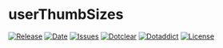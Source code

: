 # userThumbSizes

[![Release](https://img.shields.io/github/v/release/franck-paul/userThumbSizes)](https://github.com/franck-paul/userThumbSizes/releases)
[![Date](https://img.shields.io/github/release-date/franck-paul/userThumbSizes)](https://github.com/franck-paul/userThumbSizes/releases)
[![Issues](https://img.shields.io/github/issues/franck-paul/userThumbSizes)](https://github.com/franck-paul/userThumbSizes/issues)
[![Dotclear](https://img.shields.io/badge/dotclear-v2.24-blue.svg)](https://fr.dotclear.org/download)
[![Dotaddict](https://img.shields.io/badge/dotaddict-official-green.svg)](https://plugins.dotaddict.org/dc2/details/userThumbSizes)
[![License](https://img.shields.io/github/license/franck-paul/userThumbSizes)](https://github.com/franck-paul/userThumbSizes/blob/master/LICENSE)

